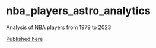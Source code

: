 # nba_players_astro_analytics
Analysis of NBA players from 1979 to 2023

[Published here](https://javsilsol23-nba-players-astro-analytics-streamlit-app-x6v5zw.streamlit.app/)
